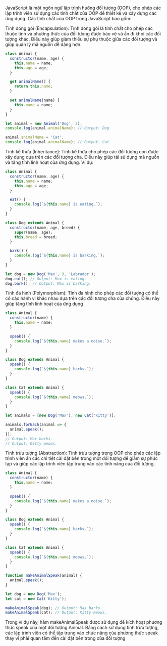 
JavaScript là một ngôn ngữ lập trình hướng đối tượng (OOP), cho phép các lập trình viên sử dụng các tính chất của OOP để thiết kế và xây dựng các ứng dụng. Các tính chất của OOP trong JavaScript bao gồm:

Tính đóng gói (Encapsulation): Tính đóng gói là tính chất cho phép các thuộc tính và phương thức của đối tượng được bảo vệ và ẩn đi khỏi các đối tượng khác. Điều này giúp giảm thiểu sự phụ thuộc giữa các đối tượng và giúp quản lý mã nguồn dễ dàng hơn.

```js
class Animal {
  constructor(name, age) {
    this.name = name;
    this.age = age;
  }

  get animalName() {
    return this.name;
  }

  set animalName(name) {
    this.name = name;
  }
}

let animal = new Animal('Dog', 3);
console.log(animal.animalName); // Output: Dog

animal.animalName = 'Cat';
console.log(animal.animalName); // Output: Cat
```

Tính kế thừa (Inheritance): Tính kế thừa cho phép các đối tượng con được xây dựng dựa trên các đối tượng cha. Điều này giúp tái sử dụng mã nguồn và tăng tính linh hoạt của ứng dụng.
Ví dụ:

```js
class Animal {
  constructor(name, age) {
    this.name = name;
    this.age = age;
  }

  eat() {
    console.log(`${this.name} is eating.`);
  }
}

class Dog extends Animal {
  constructor(name, age, breed) {
    super(name, age);
    this.breed = breed;
  }

  bark() {
    console.log(`${this.name} is barking.`);
  }
}

let dog = new Dog('Max', 3, 'Labrador');
dog.eat(); // Output: Max is eating.
dog.bark(); // Output: Max is barking.
```

Tính đa hình (Polymorphism): Tính đa hình cho phép các đối tượng có thể có các hành vi khác nhau dựa trên các đối tượng cha của chúng. Điều này giúp tăng tính linh hoạt của ứng dụng

```js
class Animal {
  constructor(name) {
    this.name = name;
  }

  speak() {
    console.log(`${this.name} makes a noise.`);
  }
}

class Dog extends Animal {
  speak() {
    console.log(`${this.name} barks.`);
  }
}

class Cat extends Animal {
  speak() {
    console.log(`${this.name} meows.`);
  }
}

let animals = [new Dog('Max'), new Cat('Kitty')];

animals.forEach(animal => {
  animal.speak();
});
// Output: Max barks.
// Output: Kitty meows.
```

Tính trừu tượng (Abstraction): Tính trừu tượng trong OOP cho phép các lập trình viên ẩn các chi tiết cài đặt bên trong một đối tượng để giảm sự phức tạp và giúp các lập trình viên tập trung vào các tính năng của đối tượng.

```js
class Animal {
  constructor(name) {
    this.name = name;
  }

  speak() {
    console.log(`${this.name} makes a noise.`);
  }
}

class Dog extends Animal {
  speak() {
    console.log(`${this.name} barks.`);
  }
}

class Cat extends Animal {
  speak() {
    console.log(`${this.name} meows.`);
  }
}

function makeAnimalSpeak(animal) {
  animal.speak();
}

let dog = new Dog('Max');
let cat = new Cat('Kitty');

makeAnimalSpeak(dog); // Output: Max barks.
makeAnimalSpeak(cat); // Output: Kitty meows.
```

Trong ví dụ này, hàm makeAnimalSpeak được sử dụng để kích hoạt phương thức speak của một đối tượng Animal. Bằng cách sử dụng tính trừu tượng, các lập trình viên có thể tập trung vào chức năng của phương thức speak thay vì phải quan tâm đến cài đặt bên trong của đối tượng